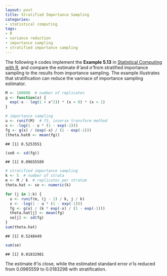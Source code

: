 ```yaml
---
layout: post
title: Stratified Importance Sampling
categories: 
- statistical computing
tags:
- R
- variance reduction
- importance sampling
- stratified importance sampling
---
```


The following `R` codes implement the **Example 5.13** in [Statistical Computing with R](http://www.amazon.com/Statistical-Computing-Chapman-Hall-Series/dp/1584885459), and compare the estimate $\hat{\theta}$ and $\hat{\sigma}$ from stratified importance sampling to the results from importance sampling. The example illustrates that stratification can reduce the varinace of importance sampling estimator.


```r
M <- 100000  # number of replicates
g <- function(x) {
  exp(-x - log(1 + x^2)) * (x > 0) * (x < 1)
}

# importance sampling
u <- runif(M)  # f3, inverse transform method
x <- -log(1 - u * (1 - exp(-1)))
fg <- g(x) / (exp(-x) / (1 - exp(-1)))
(theta.hat0 <- mean(fg))
```

```
## [1] 0.5253551
```

```r
(se0 <- sd(fg))
```

```
## [1] 0.09655589
```

```r
# stratified importance sampling
k <- 5  # number of strata
m <- M / k  # replicates per stratum
theta.hat <- se <- numeric(k)

for (j in 1:k) {
  u <- runif(m, (j - 1) / k, j / k)
  x <- -log(1 - u * (1 - exp(-1)))
  fg <- g(x) / (k * exp(-x) / (1 - exp(-1)))
  theta.hat[j] <- mean(fg)
  se[j] <- sd(fg)
}
sum(theta.hat)
```

```
## [1] 0.5248449
```

```r
sum(se)
```

```
## [1] 0.01832981
```

The estimate $\hat{\theta}$ is close, while the estimated standard error $\hat{\sigma}$ is reduced from 0.0965559 to 0.0183298 with stratification.
